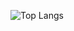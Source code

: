 ![Top Langs](https://github-readme-stats.vercel.app/api/top-langs/?username=onionpeeeel&layout=compact&theme=dracula)

<!--- 👋 Hi, I’m @onionpeeeel
- 👀 I’m interested in ...
- 🌱 I’m currently learning ...
- 💞️ I’m looking to collaborate on ...
- 📫 How to reach me ...
- 😄 Pronouns: ...
- ⚡ Fun fact: ...

<!---
onionpeeeel/onionpeeeel is a ✨ special ✨ repository because its `README.md` (this file) appears on your GitHub profile.
You can click the Preview link to take a look at your changes.
--->
